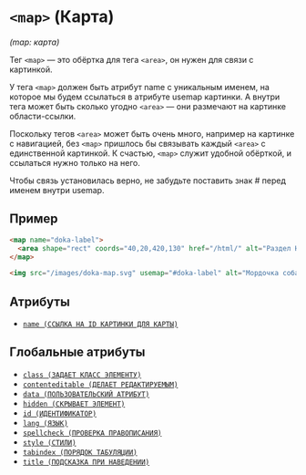 # `<map>` (Карта)

_(map: карта)_

Тег `<map>` — это обёртка для тега `<area>`, он нужен для связи с картинкой.

У тега `<map>` должен быть атрибут name с уникальным именем, на которое мы будем ссылаться в атрибуте usemap картинки. А внутри тега может быть сколько угодно `<area>` — они размечают на картинке области-ссылки.

Поскольку тегов `<area>` может быть очень много, например на картинке с навигацией, без `<map>` пришлось бы связывать каждый `<area>` с единственной картинкой. К счастью, `<map>` служит удобной обёрткой, и ссылаться нужно только на него.

Чтобы связь установилась верно, не забудьте поставить знак # перед именем внутри usemap.

## Пример

```html
<map name="doka-label">
  <area shape="rect" coords="40,20,420,130" href="/html/" alt="Раздел HTML" />
</map>

<img src="/images/doka-map.svg" usemap="#doka-label" alt="Мордочка собаки" />
```

## Атрибуты

- [`name (ССЫЛКА НА ID КАРТИНКИ ДЛЯ КАРТЫ)`](<../ATTRIBUTES/name (ССЫЛКА НА ID КАРТИНКИ ДЛЯ КАРТЫ).md>)

## Глобальные атрибуты

- [`class (ЗАДАЕТ КЛАСС ЭЛЕМЕНТУ)`](<../ATTRIBUTES GLOBAL/class (ЗАДАЕТ КЛАСС ЭЛЕМЕНТУ).md>)
- [`contenteditable (ДЕЛАЕТ РЕДАКТИРУЕМЫМ)`](<../ATTRIBUTES GLOBAL/contenteditable (ДЕЛАЕТ РЕДАКТИРУЕМЫМ).md>)
- [`data (ПОЛЬЗОВАТЕЛЬСКИЙ АТРИБУТ)`](<../ATTRIBUTES GLOBAL/data (ПОЛЬЗОВАТЕЛЬСКИЙ АТРИБУТ).md>)
- [`hidden (СКРЫВАЕТ ЭЛЕМЕНТ)`](<../ATTRIBUTES GLOBAL/hidden (СКРЫВАЕТ ЭЛЕМЕНТ).md>)
- [`id (ИДЕНТИФИКАТОР)`](<../ATTRIBUTES GLOBAL/id (ИДЕНТИФИКАТОР).md>)
- [`lang (ЯЗЫК)`](<../ATTRIBUTES GLOBAL/lang (ЯЗЫК).md>)
- [`spellcheck (ПРОВЕРКА ПРАВОПИСАНИЯ)`](<../ATTRIBUTES GLOBAL/spellcheck (ПРОВЕРКА ПРАВОПИСАНИЯ).md>)
- [`style (СТИЛИ)`](<../ATTRIBUTES GLOBAL/style (СТИЛИ).md>)
- [`tabindex (ПОРЯДОК ТАБУЛЯЦИИ)`](<../ATTRIBUTES GLOBAL/tabindex (ПОРЯДОК ТАБУЛЯЦИИ).md>)
- [`title (ПОДСКАЗКА ПРИ НАВЕДЕНИИ)`](<../ATTRIBUTES GLOBAL/title (ПОДСКАЗКА ПРИ НАВЕДЕНИИ).md>)
